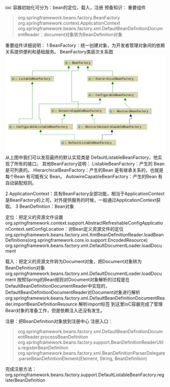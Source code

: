 ioc 容器初始化可分为：bean的定位，载入，注册
预备知识：
重要组件
>org.springframework.beans.factory.BeanFactory  
>org.springframework.context.ApplicationContext
>org.springframework.beans.factory.xml.DefaultBeanDefinitionDocumentReader：document对象转为BeanDefinition对象

重要组件详细说明：
1 BeanFactory：统一创建对象，为开发者管理对象间的依赖关系提供便利和基础服务。
BeanFactory类层次关系图
![](../image/spring1/beanfactory继承关系.png)
从上图中我们可以发现最终的默认实现类是 DefaultListableBeanFactory，他实现了所有的接口。
其他BeanFactory说明：
ListableBeanFactory：产生的 Bean 是可列表的。
HierarchicalBeanFactory：产生的Bean 是有继承关系的，也就是每个Bean 有可能有父 Bean。
AutowireCapableBeanFactory：产生的Bean 有自动装配规则。

2 ApplicationContext：具有BeanFactory全部功能，相当于ApplicationContext 是BeanFactory的上司，对外提供服务的时候，一般通过ApplicationContext获取。
3 BeanDefinition：Bean对象

定位：把定义的资源文件设置
org.springframework.context.support.AbstractRefreshableConfigApplicationContext.setConfigLocation：对Bean定义资源文件的定位
org.springframework.beans.factory.xml.XmlBeanDefinitionReader.loadBeanDefinitions(org.springframework.core.io.support.EncodedResource)
org.springframework.beans.factory.xml.DefaultDocumentLoader.loadDocument

载入：把定义的资源文件转为Document对象，把Document对象转为BeanDefinition对象
org.springframework.beans.factory.xml.DefaultDocumentLoader.loadDocument
按照Spring的Bean规则对Document对象解析的过程是在DefaultBeanDefinitionDocumentReader中实现的，DefaultBeanDefinitionDocumentReader对Document对象进行解析
org.springframework.beans.factory.xml.DefaultBeanDefinitionDocumentReader.importBeanDefinitionResource 解析import标签
到这里IoC容器完成了管理Bean对象的准备工作，但是依赖注入还没有发生。

注册：把BeanDefinition对象放到注册中心
注册入口：
>org.springframework.beans.factory.xml.DefaultBeanDefinitionDocumentReader.processBeanDefinition
  >org.springframework.beans.factory.support.BeanDefinitionReaderUtils.registerBeanDefinition
   >org.springframework.beans.factory.xml.BeanDefinitionParserDelegate.parseBeanDefinitionElement(Element, String, BeanDefinition)

完成注册方法：org.springframework.beans.factory.support.DefaultListableBeanFactory.registerBeanDefinition





